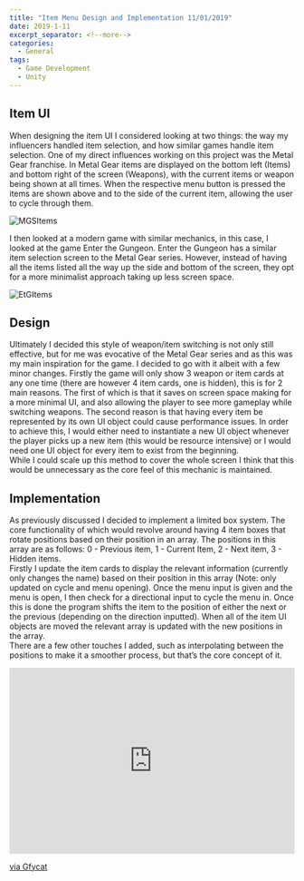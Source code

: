 ```yaml
---
title: "Item Menu Design and Implementation 11/01/2019"
date: 2019-1-11
excerpt_separator: <!--more-->
categories:
  - General
tags:
  - Game Development
  - Unity
---
```


## Item UI
When designing the item UI I considered looking at two things: the way my influencers handled item selection, and how similar games handle item selection. One of my direct influences working on this project was the Metal Gear franchise. In Metal Gear items are displayed on the bottom left (Items) and bottom right of the screen (Weapons), with the current items or weapon being shown at all times. When the respective menu button is pressed the items are shown above and to the side of the current item, allowing the user to cycle through them.  
<html>
  <img src="https://vignette.wikia.nocookie.net/metalgear/images/7/7d/Ocelot%27s_surprise.png/revision/latest?cb=20110815010908" alt="MGSItems">
</html>

I then looked at a modern game with similar mechanics, in this case, I looked at the game Enter the Gungeon. Enter the Gungeon has a similar item selection screen to the Metal Gear series. However, instead of having all the items listed all the way up the side and bottom of the screen, they opt for a more minimalist approach taking up less screen space.  

<html>
  <img src="https://i.stack.imgur.com/WEtak.jpg" alt="EtGItems">
</html>

## Design
Ultimately I decided this style of weapon/item switching is not only still effective, but for me was evocative of the Metal Gear series and as this was my main inspiration for the game. I decided to go with it albeit with a few minor changes. Firstly the game will only show 3 weapon or item cards at any one time (there are however 4 item cards, one is hidden), this is for 2 main reasons. The first of which is that it saves on screen space making for a more minimal UI, and also allowing the player to see more gameplay while switching weapons. The second reason is that having every item be represented by its own UI object could cause performance issues. In order to achieve this, I would either need to instantiate a new UI object whenever the player picks up a new item (this would be resource intensive) or I would need one UI object for every item to exist from the beginning.  
While I could scale up this method to cover the whole screen I think that this would be unnecessary as the core feel of this mechanic is maintained.  

## Implementation
As previously discussed I decided to implement a limited box system. The core functionality of which would revolve around having 4 item boxes that rotate positions based on their position in an array. The positions in this array are as follows: 0 - Previous item, 1 - Current Item, 2 - Next item, 3 - Hidden items.  
Firstly I update the item cards to display the relevant information (currently only changes the name) based on their position in this array (Note: only updated on cycle and menu opening). Once the menu input is given and the menu is open, I then check for a directional input to cycle the menu in. Once this is done the program shifts the item to the position of either the next or the previous (depending on the direction inputted). When all of the item UI objects are moved the relevant array is updated with the new positions in the array.  
There are a few other touches I added, such as interpolating between the positions to make it a smoother process, but that’s the core concept of it.  
<html>
<div style='position:relative; padding-bottom:calc(56.25% + 44px)'><iframe src='https://gfycat.com/ifr/ScornfulQuarrelsomeAmphibian' frameborder='0' scrolling='no' width='100%' height='100%' style='position:absolute;top:0;left:0;' allowfullscreen></iframe></div><p> <a href="https://gfycat.com/ScornfulQuarrelsomeAmphibian">via Gfycat</a></p>
</html>
